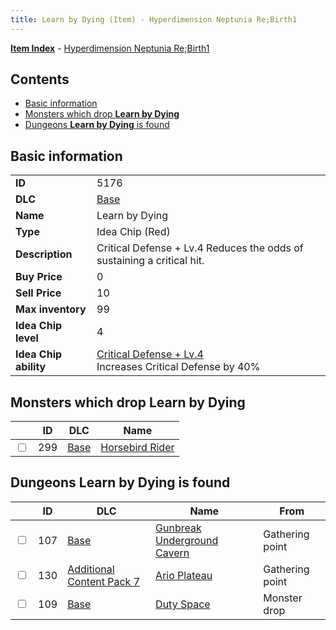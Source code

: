 ```yaml
---
title: Learn by Dying (Item) - Hyperdimension Neptunia Re;Birth1
---
```


[**Item Index**](/neptunia/rb1/item/index.html) - [Hyperdimension Neptunia Re;Birth1](/neptunia/rb1)

## Contents

- [Basic information](#basic-information)
- [Monsters which drop **Learn by Dying**](#monsters-which-drop-learn-by-dying)
- [Dungeons **Learn by Dying** is found](#dungeons-learn-by-dying-is-found)

## Basic information

|   |   |
| -- | -- |
| **ID** | 5176 |
| **DLC** | [Base](/neptunia/rb1/dlc/1-base.html) |
| **Name** | Learn by Dying |
| **Type** | Idea Chip (Red) |
| **Description** | Critical Defense + Lv.4 Reduces the odds of sustaining a critical hit. |
| **Buy Price** | 0 |
| **Sell Price** | 10 |
| **Max inventory** | 99 |
| **Idea Chip level** | 4 |
| **Idea Chip ability** | [Critical Defense + Lv.4](/neptunia/rb1/avatar/1-9675-critical-defense-lv-4.html)<br />Increases Critical Defense by 40% |


## Monsters which drop **Learn by Dying**

|    | ID | DLC | Name |
| -- | -- | --- | ---- |
| <input type="checkbox" id="rb1-monster-1-299" class="trackbox" /> | 299 | [Base](/neptunia/rb1/dlc/1-base.html) | [Horsebird Rider](/neptunia/rb1/monster/1-299-horsebird-rider.html) |


## Dungeons **Learn by Dying** is found

|    | ID | DLC | Name | From |
| -- | -- | --- | ---- | ---- |
| <input type="checkbox" id="rb1-dungeon-1-107" class="trackbox" /> | 107 | [Base](/neptunia/rb1/dlc/1-base.html) | [Gunbreak Underground Cavern](/neptunia/rb1/dungeon/1-107-gunbreak-underground-cavern.html) | Gathering point |
| <input type="checkbox" id="rb1-dungeon-16-130" class="trackbox" /> | 130 | [Additional Content Pack 7](/neptunia/rb1/dlc/16-pack7.html) | [Ario Plateau](/neptunia/rb1/dungeon/16-130-ario-plateau.html) | Gathering point |
| <input type="checkbox" id="rb1-dungeon-1-109" class="trackbox" /> | 109 | [Base](/neptunia/rb1/dlc/1-base.html) | [Duty Space](/neptunia/rb1/dungeon/1-109-duty-space.html) | Monster drop |
